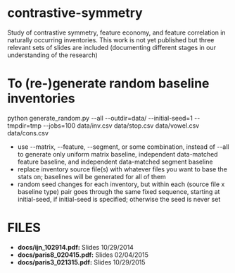 contrastive-symmetry
====================

Study of contrastive symmetry, feature economy, and feature correlation in
naturally occurring inventories. This work is not yet published but three
relevant sets of slides are included (documenting different stages in our
understanding of the research)

To (re-)generate random baseline inventories
============================================

python generate_random.py --all --outdir=data/ --initial-seed=1
  --tmpdir=tmp --jobs=100 data/inv.csv data/stop.csv data/vowel.csv
  data/cons.csv 

  * use --matrix, --feature, --segment, or some combination, instead of
  --all to generate only uniform matrix baseline, independent data-matched
  feature baseline, and independent data-matched segment baseline
  * replace inventory source file(s) with whatever files you want to base
  the stats on; baselines will be generated for all of them
  * random seed changes for each inventory, but within each (source file x
  baseline type) pair goes through the same fixed sequence, starting at
  initial-seed, if initial-seed is specified; otherwise the seed is never
  set

FILES
=====

  * **docs/ijn\_102914.pdf:** Slides 10/29/2014
  * **docs/paris8\_020415.pdf:** Slides 02/04/2015
  * **docs/paris3\_021315.pdf:** Slides 10/29/2015